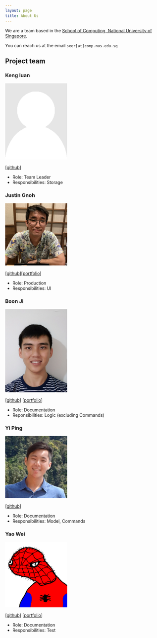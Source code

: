 ```yaml
---
layout: page
title: About Us
---
```


We are a team based in the [School of Computing, National University of Singapore](http://www.comp.nus.edu.sg).

You can reach us at the email `seer[at]comp.nus.edu.sg`

## Project team

### Keng Iuan

<img src="images/darkdestry-t.png" width="200px">

[[github](http://github.com/darkdestry-t)]
<!-- [[portfolio](team/johndoe.md)] -->

* Role: Team Leader
* Responsibilities: Storage

### Justin Gnoh

<img src="images/justgnohug.png" width="200px">

[[github](http://github.com/justgnohUG)][[portfolio](team/justgnohug.md)]
<!-- [[portfolio](team/johndoe.md)] -->

* Role: Production
* Responsibilities: UI

### Boon Ji

<img src="images/tanboonji.png" width="200px">

[[github](https://github.com/tanboonji)]
[[portfolio](team/oeiyiping)]

* Role: Documentation
* Reponsibilities: Logic (excluding Commands)

### Yi Ping

<img src="images/oeiyiping.png" width="200px">

[[github](http://github.com/oeiyiping)]
<!-- [[portfolio](team/johndoe.md)] -->

* Role: Documentation
* Responsibilities: Model, Commands

### Yao Wei

<img src="images/yaowei-soc.png" width="200px">

[[github](https://github.com/yaowei-soc)]
[[portfolio](team/yaowei-soc)]

* Role: Documentation
* Responsibilities: Test
